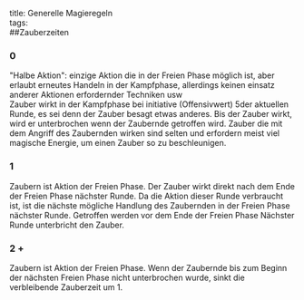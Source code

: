 title: Generelle Magieregeln  
tags:   
##Zauberzeiten
### 0
"Halbe Aktion": einzige Aktion die in der Freien Phase möglich ist, aber erlaubt erneutes Handeln in der Kampfphase, allerdings keinen einsatz anderer Aktionen erfordernder Techniken usw  
Zauber wirkt in der Kampfphase bei initiative (Offensivwert) 5der aktuellen Runde, es sei denn der Zauber besagt etwas anderes. Bis der Zauber wirkt, wird er unterbrochen wenn der Zaubernde getroffen wird.
Zauber die mit dem Angriff des Zaubernden wirken sind selten und erfordern meist viel magische Energie, um einen Zauber so zu beschleunigen.
### 1
Zaubern ist Aktion der Freien Phase. Der Zauber wirkt direkt nach dem Ende der Freien Phase nächster Runde. Da die Aktion dieser Runde verbraucht ist, ist die nächste mögliche Handlung des Zaubernden in der Freien Phase nächster Runde. Getroffen werden vor dem Ende der Freien Phase Nächster Runde unterbricht den Zauber.
### 2 +
Zaubern ist Aktion der Freien Phase. Wenn der Zaubernde bis zum Beginn der nächsten Freien Phase nicht unterbrochen wurde, sinkt die verbleibende Zauberzeit um 1.